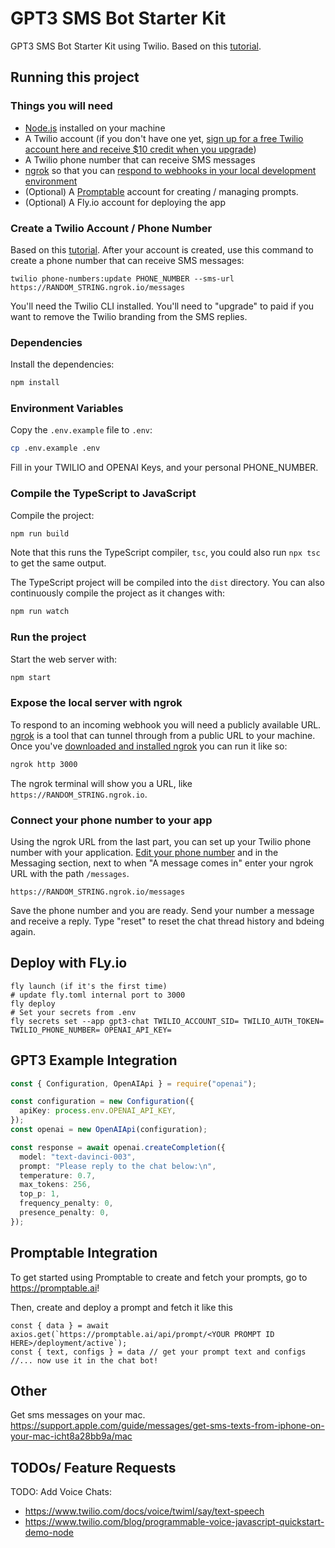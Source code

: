 # GPT3 SMS Bot Starter Kit
 
GPT3 SMS Bot Starter Kit using Twilio. Based on this [tutorial](https://www.twilio.com/blog/sms-stocks-bot-twilio-typescript).

## Running this project

### Things you will need

* [Node.js](https://nodejs.org/en/) installed on your machine
* A Twilio account (if you don't have one yet, [sign up for a free Twilio account here and receive $10 credit when you upgrade](https://twil.io/philnash))
* A Twilio phone number that can receive SMS messages
* [ngrok](https://ngrok.com/) so that you can [respond to webhooks in your local development environment](https://www.twilio.com/blog/2015/09/6-awesome-reasons-to-use-ngrok-when-testing-webhooks.html)
* (Optional) A [Promptable](https://promptable.ai) account for creating / managing prompts.
* (Optional) A Fly.io account for deploying the app


### Create a Twilio Account / Phone Number

Based on this [tutorial](https://www.twilio.com/blog/sms-stocks-bot-twilio-typescript). After your account is created, use this command to create a phone number that can receive SMS messages:

```
twilio phone-numbers:update PHONE_NUMBER --sms-url https://RANDOM_STRING.ngrok.io/messages
```

You'll need the Twilio CLI installed. You'll need to "upgrade" to paid if you want to remove the Twilio branding from the SMS replies.

### Dependencies

Install the dependencies:

```bash
npm install
```

### Environment Variables

Copy the `.env.example` file to `.env`:

```bash
cp .env.example .env
```

Fill in your TWILIO and OPENAI Keys, and your personal PHONE_NUMBER.

### Compile the TypeScript to JavaScript

Compile the project:

```bash
npm run build
```

Note that this runs the TypeScript compiler, `tsc`, you could also run `npx tsc` to get the same output.

The TypeScript project will be compiled into the `dist` directory. You can also continuously compile the project as it changes with:

```bash
npm run watch
```

### Run the project

Start the web server with:

```bash
npm start
```

### Expose the local server with ngrok

To respond to an incoming webhook you will need a publicly available URL. [ngrok](https://ngrok.com) is a tool that can tunnel through from a public URL to your machine. Once you've [downloaded and installed ngrok](https://ngrok.com/download) you can run it like so:

```bash
ngrok http 3000
```

The ngrok terminal will show you a URL, like `https://RANDOM_STRING.ngrok.io`.

### Connect your phone number to your app

Using the ngrok URL from the last part, you can set up your Twilio phone number with your application. [Edit your phone number](https://www.twilio.com/console/phone-numbers/incoming) and in the Messaging section, next to when "A message comes in" enter your ngrok URL with the path `/messages`.

```
https://RANDOM_STRING.ngrok.io/messages
```

Save the phone number and you are ready. Send your number a message and receive a reply. Type "reset" to reset the chat thread history and bdeing again.

## Deploy with FLy.io

```
fly launch (if it's the first time)
# update fly.toml internal port to 3000
fly deploy
# Set your secrets from .env
fly secrets set --app gpt3-chat TWILIO_ACCOUNT_SID= TWILIO_AUTH_TOKEN= TWILIO_PHONE_NUMBER= OPENAI_API_KEY=
```

## GPT3 Example Integration

```ts
const { Configuration, OpenAIApi } = require("openai");

const configuration = new Configuration({
  apiKey: process.env.OPENAI_API_KEY,
});
const openai = new OpenAIApi(configuration);

const response = await openai.createCompletion({
  model: "text-davinci-003",
  prompt: "Please reply to the chat below:\n",
  temperature: 0.7,
  max_tokens: 256,
  top_p: 1,
  frequency_penalty: 0,
  presence_penalty: 0,
});
```

## Promptable Integration
To get started using Promptable to create and fetch your prompts, go to https://promptable.ai!

Then, create and deploy a prompt and fetch it like this
```
const { data } = await axios.get(`https://promptable.ai/api/prompt/<YOUR PROMPT ID HERE>/deployment/active`);
const { text, configs } = data // get your prompt text and configs
//... now use it in the chat bot!
```

## Other

Get sms messages on your mac.
https://support.apple.com/guide/messages/get-sms-texts-from-iphone-on-your-mac-icht8a28bb9a/mac

## TODOs/ Feature Requests

TODO: Add Voice Chats:
- https://www.twilio.com/docs/voice/twiml/say/text-speech
- https://www.twilio.com/blog/programmable-voice-javascript-quickstart-demo-node
